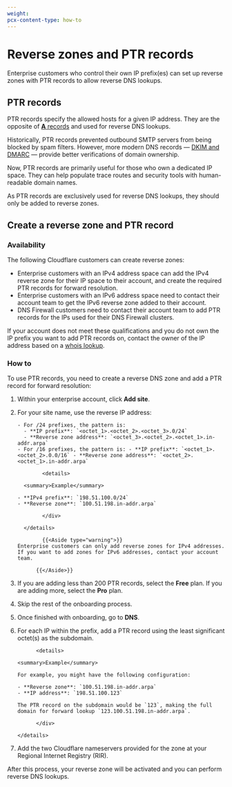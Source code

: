 ```yaml
---
weight:
pcx-content-type: how-to
---
```


# Reverse zones and PTR records

Enterprise customers who control their own IP prefix(es) can set up reverse zones with PTR records to allow reverse DNS lookups.

## PTR records

PTR records specify the allowed hosts for a given IP address. They are the opposite of [**A** records](https://www.cloudflare.com/learning/dns/dns-records/dns-a-record) and used for reverse DNS lookups.

Historically, PTR records prevented outbound SMTP servers from being blocked by spam filters. However, more modern DNS records — [DKIM and DMARC](/additional-options/email-security) — provide better verifications of domain ownership.

Now, PTR records are primarily useful for those who own a dedicated IP space. They can help populate trace routes and security tools with human-readable domain names.

As PTR records are exclusively used for reverse DNS lookups, they should only be added to reverse zones.

## Create a reverse zone and PTR record

### Availability

The following Cloudflare customers can create reverse zones:

- Enterprise customers with an IPv4 address space can add the IPv4 reverse zone for their IP space to their account, and create the required PTR records for forward resolution.
- Enterprise customers with an IPv6 address space need to contact their account team to get the IPv6 reverse zone added to their account.
- DNS Firewall customers need to contact their account team to add PTR records for the IPs used for their DNS Firewall clusters.

If your account does not meet these qualifications and you do not own the IP prefix you want to add PTR records on, contact the owner of the IP address based on a [whois lookup](https://whois.icann.org/en).

### How to

To use PTR records, you need to create a reverse DNS zone and add a PTR record for forward resolution:

1.  Within your enterprise account, click **Add site**.
1.  For your site name, use the reverse IP address:

        - For /24 prefixes, the pattern is:
          - **IP prefix**: `<octet_1>.<octet_2>.<octet_3>.0/24`
          - **Reverse zone address**: `<octet_3>.<octet_2>.<octet_1>.in-addr.arpa`
        - For /16 prefixes, the pattern is: - **IP prefix**: `<octet_1>.<octet_2>.0.0/16` - **Reverse zone address**: `<octet_2>.<octet_1>.in-addr.arpa`

                <details>

          <summary>Example</summary>

    <div>

        - **IPv4 prefix**: `198.51.100.0/24`
        - **Reverse zone**: `100.51.198.in-addr.arpa`

                </div>

          </details>

                {{<Aside type="warning">}}
        Enterprise customers can only add reverse zones for IPv4 addresses. If you want to add zones for IPv6 addresses, contact your account team.

              {{</Aside>}}

1.  If you are adding less than 200 PTR records, select the **Free** plan. If you are adding more, select the **Pro** plan.
1.  Skip the rest of the onboarding process.
1.  Once finished with onboarding, go to **DNS**.
1.  For each IP within the prefix, add a PTR record using the least significant octet(s) as the subdomain.

              <details>

        <summary>Example</summary>

    <div>

        For example, you might have the following configuration:

        - **Reverse zone**: `100.51.198.in-addr.arpa`
        - **IP address**: `198.51.100.123`

        The PTR record on the subdomain would be `123`, making the full domain for forward lookup `123.100.51.198.in-addr.arpa`.

              </div>

        </details>

1.  Add the two Cloudflare nameservers provided for the zone at your Regional Internet Registry (RIR).

After this process, your reverse zone will be activated and you can perform reverse DNS lookups.
